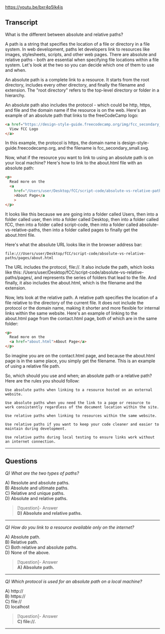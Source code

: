 https://youtu.be/bxr4p5Ik4js

## Transcript
What is the different between absolute and relative paths?

A path is a string that specifies the location of a file or directory in a file system. In web development, paths let developers link to resources like images, stylesheets, scripts, and other web pages. There are absolute and relative paths - both are essential when specifying file locations within a file system. Let's look at the two so you can decide which one of them to use and when.

An absolute path is a complete link to a resource. It starts from the root directory, includes every other directory, and finally the filename and extension. The "root directory" refers to the top-level directory or folder in a hierarchy.

An absolute path also includes the protocol - which could be http, https, and file and the domain name if the resource is on the web. Here's an example of an absolute path that links to the freeCodeCamp logo:

```html
<a href="https://design-style-guide.freecodecamp.org/img/fcc_secondary_small.svg">
  View fCC Logo
</a>
```

In this example, the protocol is https, the domain name is design-style-guide.freecodecamp.org, and the filename is fcc_secondary_small.svg.

Now, what if the resource you want to link to using an absolute path is on your local machine? Here's how to link to the about.html file with an absolute path:

```html
<p>
  Read more on the
  <a
    href="/Users/user/Desktop/fCC/script-code/absolute-vs-relative-paths/pages/about.html"
    >About Page</a
    >
</p>
```

It looks like this because we are going into a folder called Users, then into a folder called user, then into a folder called Desktop, then into a folder called fCC, then into a folder called script-code, then into a folder called absolute-vs-relative-paths, then into a folder called pages to finally get the about.html file.

Here's what the absolute URL looks like in the browser address bar:

```
file:///Users/user/Desktop/fCC/script-code/absolute-vs-relative-paths/pages/about.html
```

The URL includes the protocol, file://. It also include the path, which looks like this: /Users/user/Desktop/fCC/script-code/absolute-vs-relative-paths/pages/, and represents the series of folders that lead to the file. And finally, it also includes the about.html, which is the filename and the extension.

Now, lets look at the relative path. A relative path specifies the location of a file relative to the directory of the current file. It does not include the protocol or the domain name, making it shorter and more flexible for internal links within the same website. Here's an example of linking to the about.html page from the contact.html page, both of which are in the same folder:

```html
<p>
  Read more on the
  <a href="about.html">About Page</a>
</p>
```

So imagine you are on the contact.html page, and because the about.html page is in the same place, you simply get the filename. This is an example of using a relative file path.

So, which should you use and when; an absolute path or a relative path? Here are the rules you should follow:

    Use absolute paths when linking to a resource hosted on an external website.

    Use absolute paths when you need the link to a page or resource to work consistently regardless of the document location within the site.

    Use relative paths when linking to resources within the same website.

    Use relative paths if you want to keep your code cleaner and easier to maintain during development.

    Use relative paths during local testing to ensure links work without an internet connection.

---

## Questions
*Q) What are the two types of paths?*

A) Resolute and absolute paths.  
B) Absolute and ultimate paths.  
C) Relative and unique paths.  
D) Absolute and relative paths.  

> [!question]- Answer  
> **D) Absolute and relative paths.**  

---

*Q) How do you link to a resource available only on the internet?*

A) Absolute path.  
B) Relative path.  
C) Both relative and absolute paths.  
D) None of the above.  

> [!question]- Answer  
> **A) Absolute path.**  

---

*Q) Which protocol is used for an absolute path on a local machine?*

A) http://  
B) https://  
C) file://  
D) localhost  

> [!question]- Answer  
> **C) file://.**  

---